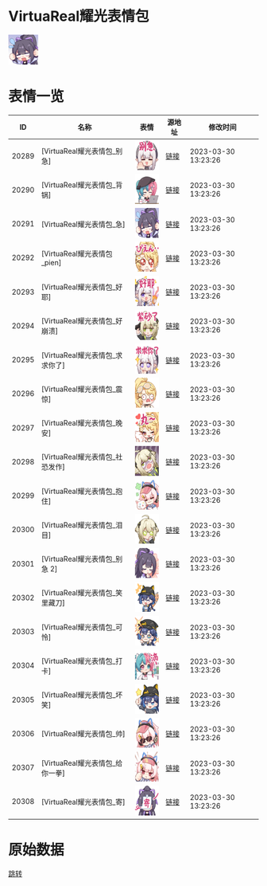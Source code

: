 # VirtuaReal耀光表情包

<img src="./cover.png" height="60" alt="cover" />

# 表情一览

|ID|名称|表情|源地址|修改时间|
|----|----|----|----|----|
|20289|[VirtuaReal耀光表情包_别急]|<img src="./pic/020289_%5BVirtuaReal耀光表情包_别急%5D.png" height="60" alt="别急"/>|[链接](https://i0.hdslb.com/bfs/garb/item/ac6fac37d47973ce9e544f22971de114ff62868a.png)|2023-03-30 13:23:26|
|20290|[VirtuaReal耀光表情包_背锅]|<img src="./pic/020290_%5BVirtuaReal耀光表情包_背锅%5D.png" height="60" alt="背锅"/>|[链接](https://i0.hdslb.com/bfs/garb/item/a9fc2de0ae7898c0d5a5e2032a98b3ea5167f7a9.png)|2023-03-30 13:23:26|
|20291|[VirtuaReal耀光表情包_急]|<img src="./pic/020291_%5BVirtuaReal耀光表情包_急%5D.png" height="60" alt="急"/>|[链接](https://i0.hdslb.com/bfs/garb/item/22797f87858fd3f98ffd47a6d02164e3081f2b53.png)|2023-03-30 13:23:26|
|20292|[VirtuaReal耀光表情包_pien]|<img src="./pic/020292_%5BVirtuaReal耀光表情包_pien%5D.png" height="60" alt="pien"/>|[链接](https://i0.hdslb.com/bfs/garb/item/ed86d0550f84db69ee6db22eb21ff679df3b22f6.png)|2023-03-30 13:23:26|
|20293|[VirtuaReal耀光表情包_好耶]|<img src="./pic/020293_%5BVirtuaReal耀光表情包_好耶%5D.png" height="60" alt="好耶"/>|[链接](https://i0.hdslb.com/bfs/garb/item/ada95c25426a4caf0d60e0cf5a86ca836ddcff7e.png)|2023-03-30 13:23:26|
|20294|[VirtuaReal耀光表情包_好崩溃]|<img src="./pic/020294_%5BVirtuaReal耀光表情包_好崩溃%5D.png" height="60" alt="好崩溃"/>|[链接](https://i0.hdslb.com/bfs/garb/item/702fa7115de883279a1707ab6623e875d399a688.png)|2023-03-30 13:23:26|
|20295|[VirtuaReal耀光表情包_求求你了]|<img src="./pic/020295_%5BVirtuaReal耀光表情包_求求你了%5D.png" height="60" alt="求求你了"/>|[链接](https://i0.hdslb.com/bfs/garb/item/1598fca6c3348092db20dcb74b7fc55ee2bf0124.png)|2023-03-30 13:23:26|
|20296|[VirtuaReal耀光表情包_震惊]|<img src="./pic/020296_%5BVirtuaReal耀光表情包_震惊%5D.png" height="60" alt="震惊"/>|[链接](https://i0.hdslb.com/bfs/garb/item/f3be20de809ac956f7324b95db58595dff378d38.png)|2023-03-30 13:23:26|
|20297|[VirtuaReal耀光表情包_晚安]|<img src="./pic/020297_%5BVirtuaReal耀光表情包_晚安%5D.png" height="60" alt="晚安"/>|[链接](https://i0.hdslb.com/bfs/garb/item/8d26deac54428b567fb61be6198e601ea9a4622b.png)|2023-03-30 13:23:26|
|20298|[VirtuaReal耀光表情包_社恐发作]|<img src="./pic/020298_%5BVirtuaReal耀光表情包_社恐发作%5D.png" height="60" alt="社恐发作"/>|[链接](https://i0.hdslb.com/bfs/garb/item/cfe1df5fecdd9831de9dfcd6bff583f55bfb9dc7.png)|2023-03-30 13:23:26|
|20299|[VirtuaReal耀光表情包_抱住]|<img src="./pic/020299_%5BVirtuaReal耀光表情包_抱住%5D.png" height="60" alt="抱住"/>|[链接](https://i0.hdslb.com/bfs/garb/item/44608a96c53809c5968c05873ffd0b983998a703.png)|2023-03-30 13:23:26|
|20300|[VirtuaReal耀光表情包_泪目]|<img src="./pic/020300_%5BVirtuaReal耀光表情包_泪目%5D.png" height="60" alt="泪目"/>|[链接](https://i0.hdslb.com/bfs/garb/item/316c368ac5a254a8ab25e1638e9ffaf1281d3b3d.png)|2023-03-30 13:23:26|
|20301|[VirtuaReal耀光表情包_别急 2]|<img src="./pic/020301_%5BVirtuaReal耀光表情包_别急 2%5D.png" height="60" alt="别急 2"/>|[链接](https://i0.hdslb.com/bfs/garb/item/e36b3c9dade092d94ac6fb638618d0209cba0d47.png)|2023-03-30 13:23:26|
|20302|[VirtuaReal耀光表情包_笑里藏刀]|<img src="./pic/020302_%5BVirtuaReal耀光表情包_笑里藏刀%5D.png" height="60" alt="笑里藏刀"/>|[链接](https://i0.hdslb.com/bfs/garb/item/a50ec85a1c42a69d1b9cc259a3aea076b0587d67.png)|2023-03-30 13:23:26|
|20303|[VirtuaReal耀光表情包_可怜]|<img src="./pic/020303_%5BVirtuaReal耀光表情包_可怜%5D.png" height="60" alt="可怜"/>|[链接](https://i0.hdslb.com/bfs/garb/item/cc8192f32e5221490794a528f5d8575f819fe1c8.png)|2023-03-30 13:23:26|
|20304|[VirtuaReal耀光表情包_打卡]|<img src="./pic/020304_%5BVirtuaReal耀光表情包_打卡%5D.png" height="60" alt="打卡"/>|[链接](https://i0.hdslb.com/bfs/garb/item/833b1cbf3ee9594c6ca1a8b0ec2ff4bbf32ef195.png)|2023-03-30 13:23:26|
|20305|[VirtuaReal耀光表情包_坏笑]|<img src="./pic/020305_%5BVirtuaReal耀光表情包_坏笑%5D.png" height="60" alt="坏笑"/>|[链接](https://i0.hdslb.com/bfs/garb/item/21775a0aae240d6e8d65604e1907a91c4ea7c129.png)|2023-03-30 13:23:26|
|20306|[VirtuaReal耀光表情包_帅]|<img src="./pic/020306_%5BVirtuaReal耀光表情包_帅%5D.png" height="60" alt="帅"/>|[链接](https://i0.hdslb.com/bfs/garb/item/09d0b54f0af0e0c795aacff4ce6f1f91fd98eebd.png)|2023-03-30 13:23:26|
|20307|[VirtuaReal耀光表情包_给你一拳]|<img src="./pic/020307_%5BVirtuaReal耀光表情包_给你一拳%5D.png" height="60" alt="给你一拳"/>|[链接](https://i0.hdslb.com/bfs/garb/item/17ce181c598f220fe72f6744de74e5a3e60cc889.png)|2023-03-30 13:23:26|
|20308|[VirtuaReal耀光表情包_寄]|<img src="./pic/020308_%5BVirtuaReal耀光表情包_寄%5D.png" height="60" alt="寄"/>|[链接](https://i0.hdslb.com/bfs/garb/item/5996e57851dae80e4a5ad993514562fb95f3256b.png)|2023-03-30 13:23:26|

# 原始数据

[跳转](./raw.json)

